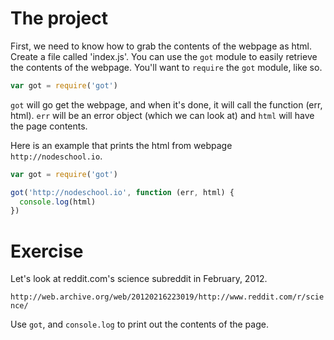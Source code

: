 # The project

First, we need to know how to grab the contents of the webpage as html. Create a file called 'index.js'. You can use the `got` module to easily retrieve the contents of the webpage. You'll want to `require` the `got` module, like so.

```js
var got = require('got')
```

`got` will go get the webpage, and when it's done, it will call the function (err, html). `err` will be an error object (which we can look at) and `html` will have the page contents.

Here is an example that prints the html from webpage `http://nodeschool.io`.

```js
var got = require('got')

got('http://nodeschool.io', function (err, html) {
  console.log(html)
})
```

# Exercise

Let's look at reddit.com's science subreddit in February, 2012.

`http://web.archive.org/web/20120216223019/http://www.reddit.com/r/science/`

Use `got`, and `console.log` to print out the contents of the page.

